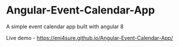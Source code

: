 # Angular-Event-Calendar-App

A simple event calendar app built with angular 8

Live demo - https://eni4sure.github.io/Angular-Event-Calendar-App/

